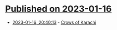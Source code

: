 # [Published on 2023-01-16](index.md)

* [2023-01-16, 20:40:13](https://news.ycombinator.com/item?id=34405210) - [Crows of Karachi](https://orionmagazine.org/article/crows-of-karachi-pakistan/)
